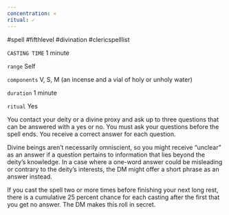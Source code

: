 ```yaml
---
concentration: 𐄂
ritual: ✓
---
```

#spell #fifthlevel #divination #clericspelllist

`CASTING TIME`
1 minute

`range`
Self

`components`
V, S, M (an incense and a vial of holy or unholy water)

`duration`
1 minute

`ritual`
Yes

You contact your deity or a divine proxy and ask up to three questions that can be answered with a yes or no. You must ask your questions before the spell ends. You receive a correct answer for each question.

Divine beings aren’t necessarily omniscient, so you might receive “unclear” as an answer if a question pertains to information that lies beyond the deity’s knowledge. In a case where a one-word answer could be misleading or contrary to the deity’s interests, the DM might offer a short phrase as an answer instead.

If you cast the spell two or more times before finishing your next long rest, there is a cumulative 25 percent chance for each casting after the first that you get no answer. The DM makes this roll in secret.